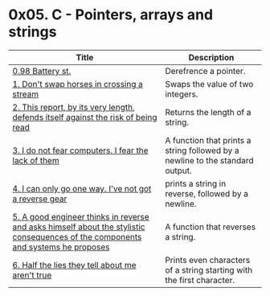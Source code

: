 # 0x05. C - Pointers, arrays and strings

Title | Description
----- | -----------
[0.98 Battery st.](./0-reset_to_98.c) | Derefrence a pointer.
[1. Don't swap horses in crossing a stream](./1-swap.c) | Swaps the value of two integers.
[2. This report, by its very length, defends itself against the risk of being read](./2-strlen.c) | Returns the length of a string.
[3. I do not fear computers. I fear the lack of them](./3-puts.c) | A function that prints a string followed by a newline to the standard output.
[4. I can only go one way. I've not got a reverse gear](./4-print_rev.c) | prints a string in reverse, followed by a newline.
[5. A good engineer thinks in reverse and asks himself about the stylistic consequences of the components and systems he proposes](./5-rev_string.c) | A function that reverses a string.
[6. Half the lies they tell about me aren't true](./6-puts2.c) | Prints even characters of a string starting with the first character.
